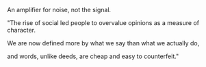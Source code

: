 ---
---

An amplifier for noise, not the signal.

"The rise of social led people to overvalue opinions as a measure of character. 

We are now defined more by what we say than what we actually do, 

and words, unlike deeds, are cheap and easy to counterfeit."
